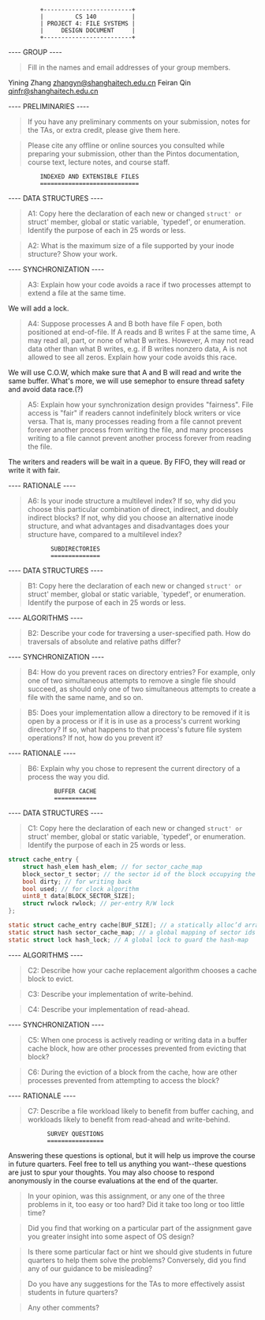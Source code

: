              +-------------------------+
             |         CS 140          |
             | PROJECT 4: FILE SYSTEMS |
             |     DESIGN DOCUMENT     |
             +-------------------------+

---- GROUP ----

> Fill in the names and email addresses of your group members.

Yining Zhang <zhangyn@shanghaitech.edu.cn>
Feiran Qin <qinfr@shanghaitech.edu.cn>



---- PRELIMINARIES ----

> If you have any preliminary comments on your submission, notes for the
> TAs, or extra credit, please give them here.

> Please cite any offline or online sources you consulted while
> preparing your submission, other than the Pintos documentation, course
> text, lecture notes, and course staff.

             INDEXED AND EXTENSIBLE FILES
             ============================

---- DATA STRUCTURES ----

> A1: Copy here the declaration of each new or changed `struct' or
> `struct' member, global or static variable, `typedef', or
> enumeration.  Identify the purpose of each in 25 words or less.

> A2: What is the maximum size of a file supported by your inode
> structure?  Show your work.

---- SYNCHRONIZATION ----

> A3: Explain how your code avoids a race if two processes attempt to
> extend a file at the same time.

We will add a lock.

> A4: Suppose processes A and B both have file F open, both
> positioned at end-of-file.  If A reads and B writes F at the same
> time, A may read all, part, or none of what B writes.  However, A
> may not read data other than what B writes, e.g. if B writes
> nonzero data, A is not allowed to see all zeros.  Explain how your
> code avoids this race.

We will use C.O.W, which make sure that A and B will read and write the same buffer. What's more, we will use semephor to ensure thread safety and avoid data race.(?)

> A5: Explain how your synchronization design provides "fairness".
> File access is "fair" if readers cannot indefinitely block writers
> or vice versa.  That is, many processes reading from a file cannot
> prevent forever another process from writing the file, and many
> processes writing to a file cannot prevent another process forever
> from reading the file.

The writers and readers will be wait in a queue. By FIFO, they will read or write it with fair.

---- RATIONALE ----

> A6: Is your inode structure a multilevel index?  If so, why did you
> choose this particular combination of direct, indirect, and doubly
> indirect blocks?  If not, why did you choose an alternative inode
> structure, and what advantages and disadvantages does your
> structure have, compared to a multilevel index?



                SUBDIRECTORIES
                ==============

---- DATA STRUCTURES ----

> B1: Copy here the declaration of each new or changed `struct' or
> `struct' member, global or static variable, `typedef', or
> enumeration.  Identify the purpose of each in 25 words or less.

---- ALGORITHMS ----

> B2: Describe your code for traversing a user-specified path.  How
> do traversals of absolute and relative paths differ?

---- SYNCHRONIZATION ----

> B4: How do you prevent races on directory entries?  For example,
> only one of two simultaneous attempts to remove a single file
> should succeed, as should only one of two simultaneous attempts to
> create a file with the same name, and so on.

> B5: Does your implementation allow a directory to be removed if it
> is open by a process or if it is in use as a process's current
> working directory?  If so, what happens to that process's future
> file system operations?  If not, how do you prevent it?

---- RATIONALE ----

> B6: Explain why you chose to represent the current directory of a
> process the way you did.

                 BUFFER CACHE
                 ============

---- DATA STRUCTURES ----

> C1: Copy here the declaration of each new or changed `struct' or
> `struct' member, global or static variable, `typedef', or
> enumeration.  Identify the purpose of each in 25 words or less.

```C
struct cache_entry {
	struct hash_elem hash_elem; // for sector_cache_map
	block_sector_t sector; // the sector id of the block occupying the cache entry.
	bool dirty; // for writing back
	bool used; // for clock algorithm
	uint8_t data[BLOCK_SECTOR_SIZE];
	struct rwlock rwlock; // per-entry R/W lock
};

static struct cache_entry cache[BUF_SIZE]; // a statically alloc’d array of 64 blocks
static struct hash sector_cache_map; // a global mapping of sector ids to cache entries
static struct lock hash_lock; // A global lock to guard the hash-map
```

---- ALGORITHMS ----

> C2: Describe how your cache replacement algorithm chooses a cache
> block to evict.

> C3: Describe your implementation of write-behind.

> C4: Describe your implementation of read-ahead.

---- SYNCHRONIZATION ----

> C5: When one process is actively reading or writing data in a
> buffer cache block, how are other processes prevented from evicting
> that block?

> C6: During the eviction of a block from the cache, how are other
> processes prevented from attempting to access the block?

---- RATIONALE ----

> C7: Describe a file workload likely to benefit from buffer caching,
> and workloads likely to benefit from read-ahead and write-behind.

               SURVEY QUESTIONS
               ================

Answering these questions is optional, but it will help us improve the
course in future quarters.  Feel free to tell us anything you
want--these questions are just to spur your thoughts.  You may also
choose to respond anonymously in the course evaluations at the end of
the quarter.

> In your opinion, was this assignment, or any one of the three problems
> in it, too easy or too hard?  Did it take too long or too little time?

> Did you find that working on a particular part of the assignment gave
> you greater insight into some aspect of OS design?

> Is there some particular fact or hint we should give students in
> future quarters to help them solve the problems?  Conversely, did you
> find any of our guidance to be misleading?

> Do you have any suggestions for the TAs to more effectively assist
> students in future quarters?

> Any other comments?